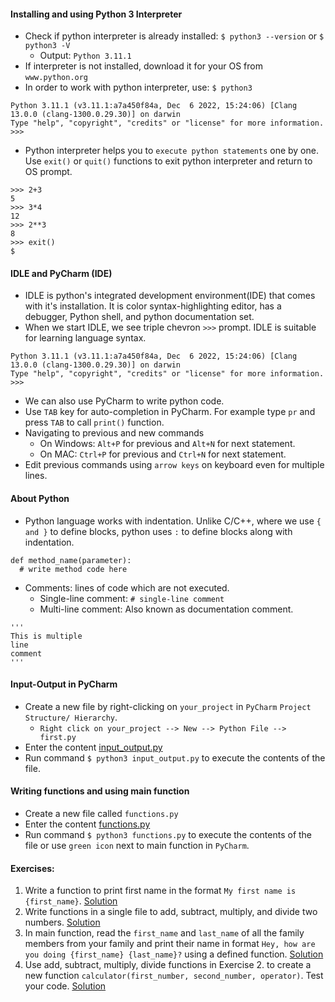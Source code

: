 #### Installing and using Python 3 Interpreter
- Check if python interpreter is already installed: `$ python3 --version` or `$ python3 -V` 
  - Output: `Python 3.11.1`
- If interpreter is not installed, download it for your OS from `www.python.org`
- In order to work with python interpreter, use: `$ python3`
```
Python 3.11.1 (v3.11.1:a7a450f84a, Dec  6 2022, 15:24:06) [Clang 13.0.0 (clang-1300.0.29.30)] on darwin
Type "help", "copyright", "credits" or "license" for more information.
>>>
```
- Python interpreter helps you to `execute python statements` one by one. Use `exit()` or `quit()` functions to exit python interpreter and return to OS prompt.
```
>>> 2+3
5
>>> 3*4
12
>>> 2**3
8
>>> exit()
$ 
```

#### IDLE and PyCharm (IDE)
- IDLE is python's integrated development environment(IDE) that comes with it's installation. It is color syntax-highlighting editor, has a debugger, Python shell, and python documentation set.
- When we start IDLE, we see triple chevron `>>>` prompt. IDLE is suitable for learning language syntax.
```
Python 3.11.1 (v3.11.1:a7a450f84a, Dec  6 2022, 15:24:06) [Clang 13.0.0 (clang-1300.0.29.30)] on darwin
Type "help", "copyright", "credits" or "license" for more information.
>>> 
```
- We can also use PyCharm to write python code.
- Use `TAB` key for auto-completion in PyCharm. For example type `pr` and press `TAB` to call `print()` function.
- Navigating to previous and new commands
  - On Windows: `Alt+P` for previous and `Alt+N` for next statement.
  - On MAC: `Ctrl+P` for previous and `Ctrl+N` for next statement.
- Edit previous commands using `arrow keys` on keyboard even for multiple lines.

#### About Python
- Python language works with indentation. Unlike C/C++, where we use `{ and }` to define blocks, python uses `:` to define blocks along with indentation.
```
def method_name(parameter):
  # write method code here
```
- Comments: lines of code which are not executed.
  - Single-line comment: `# single-line comment`
  - Multi-line comment: Also known as documentation comment.
```
'''
This is multiple
line
comment
'''
```

#### Input-Output in PyCharm
- Create a new file by right-clicking on `your_project` in `PyCharm` `Project Structure/ Hierarchy`.
  - `Right click on your_project --> New --> Python File --> first.py`
- Enter the content [input_output.py](https://github.com/lovish1996/learning_python/blob/main/input_output.py)
- Run command `$ python3 input_output.py` to execute the contents of the file.

#### Writing functions and using main function
- Create a new file called `functions.py`
- Enter the content [functions.py](https://github.com/lovish1996/learning_python/blob/main/functions.py)
- Run command `$ python3 functions.py` to execute the contents of the file or use `green icon` next to main function in `PyCharm`.

#### Exercises:
1. Write a function to print first name in the format `My first name is {first_name}`. [Solution](https://github.com/lovish1996/learning_python/blob/main/first_name.py)
2. Write functions in a single file to add, subtract, multiply, and divide two numbers. [Solution](https://github.com/lovish1996/learning_python/blob/main/basic_calculator.py)
3. In main function, read the `first_name` and `last_name` of all the family members from your family and print their name in format `Hey, how are you doing {first_name} {last_name}?` using a defined function. [Solution](https://github.com/lovish1996/learning_python/blob/main/family_names.py)
4. Use add, subtract, multiply, divide functions in Exercise 2. to create a new function `calculator(first_number, second_number, operator)`. Test your code. [Solution](https://github.com/lovish1996/learning_python/blob/main/enhanced_calculator.py)


